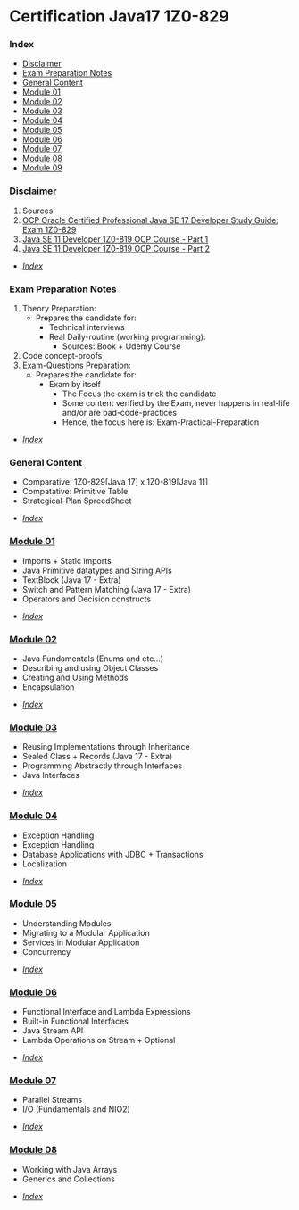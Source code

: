 # Certification Java17 1Z0-829

### Index
* [Disclaimer](#disclaimer)
* [Exam Preparation Notes](#exam-preparation-notes)
* [General Content](#general-content)
* [Module 01](#module-01)
* [Module 02](#module-02)
* [Module 03](#Module-03)
* [Module 04](#Module-04)
* [Module 05](#Module-05)
* [Module 06](#Module-06)
* [Module 07](#Module-07)
* [Module 08](#Module-08)
* [Module 09](#Module-09)

### Disclaimer
 1. Sources:
   1. [OCP Oracle Certified Professional Java SE 17 Developer Study Guide: Exam 1Z0-829](https://www.wiley.com/en-us/OCP+Oracle+Certified+Professional+Java+SE+17+Developer+Study+Guide%3A+Exam+1Z0+829-p-9781119864585)
   2. [Java SE 11 Developer 1Z0-819 OCP Course - Part 1](https://www.udemy.com/course/java-se-11-developer-1z0-819-ocp-course-part-1/)
   3. [Java SE 11 Developer 1Z0-819 OCP Course - Part 2](https://www.udemy.com/course/java-se-11-developer-1z0-819-ocp-course-part-2/)
+ [*Index*](#index)

### Exam Preparation Notes
 1. Theory Preparation:
    * Prepares the candidate for:
      * Technical interviews
      * Real Daily-routine (working programming):
        * Sources: Book + Udemy Course
 2. Code concept-proofs
 3. Exam-Questions Preparation:
    * Prepares the candidate for:
      * Exam by itself
        * The Focus the exam is trick the candidate
        * Some content verified by the Exam, never happens in real-life and/or are bad-code-practices
        * Hence, the focus here is: Exam-Practical-Preparation
+ [*Index*](#index)

### General Content
   * Comparative: 1Z0-829[Java 17] x 1Z0-819[Java 11]
   * Compatative: Primitive Table
   * Strategical-Plan SpreedSheet
+ [*Index*](#index)

### [Module 01](https://drive.google.com/file/d/1Clp9UXQP7qR36c-pHHJm10GrRc6yhKtb)
   * Imports + Static imports
   * Java Primitive datatypes and String APIs
   * TextBlock (Java 17 - Extra)
   * Switch and Pattern Matching (Java 17 - Extra) 
   * Operators and Decision constructs
+ [*Index*](#index)

### [Module 02](https://drive.google.com/file/d/1Cm6tuxcpmAUrOJHmygskF1j_oMPwwKcg)
   * Java Fundamentals (Enums and etc…)
   * Describing and using Object Classes
   * Creating and Using Methods
   * Encapsulation
+ [*Index*](#index)

### [Module 03](https://drive.google.com/file/d/1Cr-l3amECIBBpwuEG4aj6lFE7EI2Hrtx)
   * Reusing Implementations through Inheritance
   * Sealed Class + Records (Java 17 - Extra)
   * Programming Abstractly through Interfaces
   * Java Interfaces
+ [*Index*](#index)

### [Module 04](https://drive.google.com/file/d/1DLbfTelHb46yHCpzEuhmzAfxH0SPB-if)
   * Exception Handling
   * Exception Handling
   * Database Applications with JDBC + Transactions
   * Localization
+ [*Index*](#index)

### [Module 05](https://drive.google.com/file/d/1DDsCL0oxwZR67MUnRX4qyxhUl0SCI3nB)
   * Understanding Modules
   * Migrating to a Modular Application
   * Services in Modular Application
   * Concurrency
+ [*Index*](#index)

### [Module 06](https://drive.google.com/file/d/1CsAVFFA56b0Q4ekwNmkD8INeTaGayJcZ)
   * Functional Interface and Lambda Expressions
   * Built-in Functional Interfaces
   * Java Stream API
   * Lambda Operations on Stream + Optional
+ [*Index*](#index)

### [Module 07](https://drive.google.com/file/d/1DKqHKQBvd3K-c2E_8YH5oqEQsWwxW_S8)
   * Parallel Streams
   * I/O (Fundamentals and NIO2)
+ [*Index*](#index)

### [Module 08](https://drive.google.com/file/d/1D8e6N5KFz5A_1shFUhFFeBsY3avV1Zeq)
   * Working with Java Arrays
   * Generics and Collections
+ [*Index*](#index)